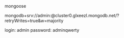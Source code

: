 mongoose

mongodb+srv://admin:<password>@cluster0.glxeezl.mongodb.net/?retryWrites=true&w=majority

login: admin
password: adminqwerty
